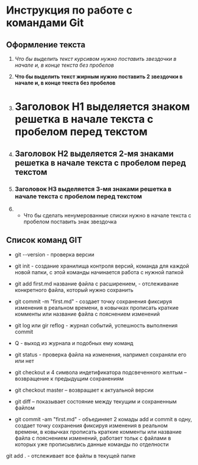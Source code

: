 # Инструкция по работе с командами Git 

## Оформление текста

1. *Что бы выделить текст курсивом нужно поставить звездочки в начале и, в конце текста без пробелов*

2. **Что бы выделить текст жирным нужно поставить 2 звездочки в начале и, в конце текста без пробелов**

3. # Заголовок H1 выделяется знаком решетка в начале текста с пробелом перед текстом

4. ## Заголовок H2 выделяется 2-мя знаками решетка в начале текста с пробелом перед текстом

5. ### Заголовок H3 выделяется 3-мя знаками решетка в начале текста с пробелом перед текстом

6. * Что бы сделать ненумерованные списки нужно в начале текста с пробелом поставить знак звездочка

## Список команд GIT

* git --version - проверка версии

* git init - создание хранилища контроля версий, команда для каждой новой папки, с этой команды начинается работа с нужной папкой

* git add first.md название файла с расширением, - отслеживание конкретного файла, который нужно сохранить

* git commit -m "first.md" - создает точку сохранения фиксируя изменения в реальном времени, в ковычках прописать краткие комменты или название файла с пояснением изменений

* git log или gir reflog - журнал событий, успешность выполнения commit

* Q - выход из журнала и подобных ему команд

* git status - проверка файла на изменения, напримел сохраняли его или нет

* git checkout и 4 символа индетификатора подсвеченного желтым – возвращение к предыдущим сохранениям

* git checkout master – возвращает к актуальной версии

* git diff – показывает состояние между текущим и сохраненным файлом

* git commit -am "first.md" - объединяет 2 комады add и commit в одну, создает точку сохранения фиксируя изменения в реальном времени, в ковычках прописать краткие комменты или название файла с пояснением изменений, работает тольк с файлами в которых уже прописывлись данные команды по отделности

git add . - отслеживает все файлы в текущей папке



